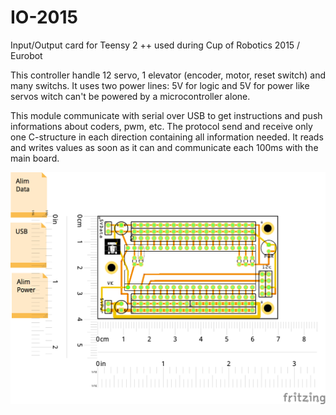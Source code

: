 # IO-2015
Input/Output card for Teensy 2 ++ used during Cup of Robotics 2015 / Eurobot

This controller handle 12 servo, 1 elevator (encoder, motor, reset switch) and many switchs. It uses two power lines: 5V for logic and 5V for power like servos witch can't be powered by a microcontroller alone.

This module communicate with serial over USB to get instructions and push informations about coders, pwm, etc. The protocol send and receive only one C-structure in each direction containing all information needed. It reads and writes values as soon as it can and communicate each 100ms with the main board.

![](https://raw.githubusercontent.com/werdroid/IO-2015/master/pcb_io2015/pcb_io_2015.png)
